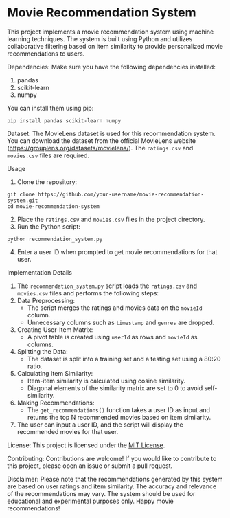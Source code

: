 # Movie Recommendation System

This project implements a movie recommendation system using machine learning techniques. The system is built using Python and utilizes collaborative filtering based on item similarity to provide personalized movie recommendations to users.

Dependencies:
Make sure you have the following dependencies installed:
1. pandas
2. scikit-learn
3. numpy

You can install them using pip:
```
pip install pandas scikit-learn numpy
```

Dataset:
The MovieLens dataset is used for this recommendation system. You can download the dataset from the official MovieLens website (https://grouplens.org/datasets/movielens/). The `ratings.csv` and `movies.csv` files are required.

Usage
1. Clone the repository:
```
git clone https://github.com/your-username/movie-recommendation-system.git
cd movie-recommendation-system
```
2. Place the `ratings.csv` and `movies.csv` files in the project directory.
3. Run the Python script:
```
python recommendation_system.py
```
4. Enter a user ID when prompted to get movie recommendations for that user.

Implementation Details
1. The `recommendation_system.py` script loads the `ratings.csv` and `movies.csv` files and performs the following steps:
2. Data Preprocessing:
   - The script merges the ratings and movies data on the `movieId` column.
   - Unnecessary columns such as `timestamp` and `genres` are dropped.
3. Creating User-Item Matrix:
   - A pivot table is created using `userId` as rows and `movieId` as columns.
4. Splitting the Data:
   - The dataset is split into a training set and a testing set using a 80:20 ratio.
5. Calculating Item Similarity:
   - Item-item similarity is calculated using cosine similarity.
   - Diagonal elements of the similarity matrix are set to 0 to avoid self-similarity.
6. Making Recommendations:
   - The `get_recommendations()` function takes a user ID as input and returns the top N recommended movies based on item similarity.
7. The user can input a user ID, and the script will display the recommended movies for that user.

License:
This project is licensed under the [MIT License](LICENSE).

Contributing:
Contributions are welcome! If you would like to contribute to this project, please open an issue or submit a pull request.

Disclaimer:
Please note that the recommendations generated by this system are based on user ratings and item similarity. The accuracy and relevance of the recommendations may vary. The system should be used for educational and experimental purposes only.
Happy movie recommendations!
